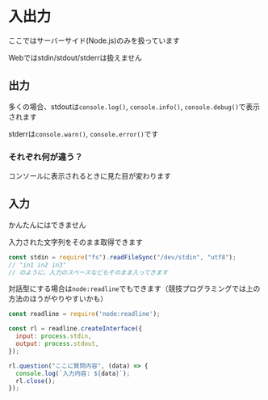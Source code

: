 # 入出力

ここではサーバーサイド(Node.js)のみを扱っています

Webではstdin/stdout/stderrは扱えません

## 出力

多くの場合、stdoutは`console.log()`, `console.info()`, `console.debug()`で表示されます

stderrは`console.warn()`, `console.error()`です

### それぞれ何が違う？

コンソールに表示されるときに見た目が変わります

## 入力

かんたんにはできません

入力された文字列をそのまま取得できます

```javascript
const stdin = require("fs").readFileSync("/dev/stdin", "utf8");
// "in1 in2 in3"
// のように、入力のスペースなどもそのまま入ってきます
```

対話型にする場合は`node:readline`でもできます（競技プログラミングでは上の方法のほうがやりやすいかも）

```javascript
const readline = require('node:readline');

const rl = readline.createInterface({
  input: process.stdin,
  output: process.stdout,
});

rl.question("ここに質問内容", (data) => {
  console.log(`入力内容: ${data}`);
  rl.close();
});
```
